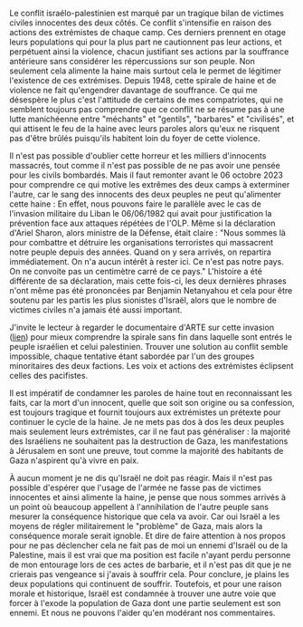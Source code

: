 Le conflit israélo-palestinien est marqué par un tragique bilan de victimes civiles innocentes des deux côtés. Ce conflit s'intensifie en raison des actions des extrémistes de chaque camp. Ces derniers prennent en otage leurs populations qui pour la plus part ne cautionnent pas leur actions, et perpétuent ainsi la violence, chacun justifiant ses actions par la souffrance antérieure sans considérer les répercussions sur son peuple. Non seulement cela alimente la haine mais surtout cela le permet de légitimer l'existence de ces extrémises. Depuis 1948, cette spirale de haine et de violence ne fait qu'engendrer davantage de souffrance. Ce qui me désespère le plus c'est l'attitude de certains de mes compatriotes, qui ne semblent toujours pas comprendre que ce conflit ne se résume pas à une lutte manichéenne entre "méchants" et "gentils", "barbares" et "civilisés", et qui attisent le feu de la haine avec leurs paroles alors qu'eux ne risquent pas d'être brûlés puisqu'ils habitent loin du foyer de cette violence.

Il n'est pas possible d'oublier cette horreur et les milliers d'innocents massacrés, tout comme il n'est pas possible de ne pas avoir une pensée pour les civils bombardés. Mais il faut remonter avant le 06 octobre 2023 pour comprendre ce qui motive les extrêmes des deux camps à exterminer l'autre, car le sang des innocents des deux peuples ne peut qu'alimenter cette haine : En effet, nous pouvons faire le parallèle avec le cas de l'invasion militaire du Liban le 06/06/1982 qui avait pour justification la prévention face aux attaques répétées de l'OLP. Même si la déclaration d'Ariel Sharon, alors ministre de la Défense, était claire : "Nous sommes là pour combattre et détruire les organisations terroristes qui massacrent notre peuple depuis des années. Quand on y sera arrivés, on repartira immédiatement. On n'a aucun intérêt à rester ici. Ce n'est pas notre pays. On ne convoite pas un centimètre carré de ce pays." L'histoire a été différente de sa déclaration, mais cette fois-ci, les deux dernières phrases n'ont même pas été prononcées par Benjamin Netanyahou et cela pour être soutenu par les partis les plus sionistes d'Israël, alors que le nombre de victimes civiles n'a jamais été aussi important.

J'invite le lecteur à regarder le documentaire d'ARTE sur cette invasion ([lien](https://youtu.be/rph3K0XzOYs?si=m0wpkZrXwKTWZ7c-)) pour mieux comprendre la spirale sans fin dans laquelle sont entrés le peuple israélien et celui palestinien. Trouver une solution au conflit semble impossible, chaque tentative étant sabordée par l'un des groupes minoritaires des deux factions. Les voix et actions des extrémistes éclipsent celles des pacifistes.

Il est impératif de condamner les paroles de haine tout en reconnaissant les faits, car la mort d'un innocent, quelle que soit son origine ou sa confession, est toujours tragique et fournit toujours aux extrémistes un prétexte pour continuer le cycle de la haine. Je ne mets pas dos à dos les deux peuples mais seulement leurs extrémistes, car il ne faut pas généraliser : la majorité des Israéliens ne souhaitent pas la destruction de Gaza, les manifestations à Jérusalem en sont une preuve, tout comme la majorité des habitants de Gaza n'aspirent qu'à vivre en paix.

À aucun moment je ne dis qu'Israël ne doit pas réagir. Mais il n'est pas possible d'espérer que l'usage de l'armée ne fasse pas de victimes innocentes et ainsi alimente la haine, je pense que nous sommes arrivés à un point où beaucoup appellent à l'annihilation de l'autre peuple sans mesurer la conséquence historique que cela va avoir. Car oui Israël a les moyens de régler militairement le "problème" de Gaza, mais alors la conséquence morale serait ignoble. Et dire de faire attention à nos propos pour ne pas déclencher cela ne fait pas de moi un ennemi d'Israël  ou de la Palestine, mais il est vrai que ma position est facile n'ayant perdu personne de mon entourage lors de ces actes de barbarie, et il n'est pas dit que je ne crierais pas vengeance si j'avais à souffrir cela.
Pour conclure, je plains les deux populations qui continuent de souffrir. Toutefois, et pour une raison morale et historique, Israël est condamnée à trouver une autre voie que forcer à l'exode la population de Gaza dont une partie seulement est son ennemi. Et nous ne pouvons l'aider qu'en modérant nos commentaires.